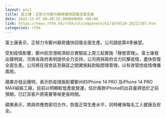 ```yaml
---
layout: post
title: 富士康：正努力令鄭州廠房儘快回復全面生產
date: 2022-11-07 08:40:55.000000000 +08:00
link: https://news.rthk.hk/rthk/ch/component/k2/1674510-20221107.htm
categories: rthk
---
```


富士康表示，正努力令鄭州廠房儘快回復全面生產。公司調低第4季展望。

受到疫情影響，鄭州航空港經濟綜合實驗區上周三起實施「靜態管理」。富士康發出聲明說，河南省政府表明提供全力支持，公司將與政府合力抗擊疫情，盡快恢復全面生產。公司將在宿舍區至廠區之間實施點對點閉環管理，以有效管控疫情傳播風險。

蘋果亦發出聲明，表示防疫措施影響鄭州的iPhone 14 PRO 及iPhone 14 PRO MAX組裝工廠，目前以明顯較低產能營運，估計兩款iPhone的出貨量將低於之前預期，已訂貨客戶將需要等候更長時間。

蘋果表示，將與供應商密切合作，恢復正常生產水平，同時確保每名工人健康及安全。
